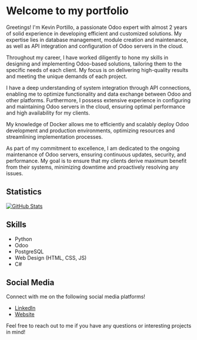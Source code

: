 # Welcome to my portfolio

Greetings! I'm Kevin Portillo, a passionate Odoo expert with almost 2 years of solid experience in developing efficient and customized solutions. My expertise lies in database management, module creation and maintenance, as well as API integration and configuration of Odoo servers in the cloud.

Throughout my career, I have worked diligently to hone my skills in designing and implementing Odoo-based solutions, tailoring them to the specific needs of each client. My focus is on delivering high-quality results and meeting the unique demands of each project.

I have a deep understanding of system integration through API connections, enabling me to optimize functionality and data exchange between Odoo and other platforms. Furthermore, I possess extensive experience in configuring and maintaining Odoo servers in the cloud, ensuring optimal performance and high availability for my clients.

My knowledge of Docker allows me to efficiently and scalably deploy Odoo development and production environments, optimizing resources and streamlining implementation processes.

As part of my commitment to excellence, I am dedicated to the ongoing maintenance of Odoo servers, ensuring continuous updates, security, and performance. My goal is to ensure that my clients derive maximum benefit from their systems, minimizing downtime and proactively resolving any issues.


## Statistics

[![GitHub Stats](https://github-readme-stats.vercel.app/api?username=porti1876&show_icons=true&theme=radical)](https://github.com/porti1876)

## Skills

- Python
- Odoo
- PostgreSQL
- Web Design (HTML, CSS, JS)
- C#

## Social Media

Connect with me on the following social media platforms!

- [LinkedIn](https://www.linkedin.com/in/porti1876/)
- [Website](https://portipy.vercel.app/)

Feel free to reach out to me if you have any questions or interesting projects in mind!


<!---
Porti700/Porti700 is a ✨ special ✨ repository because its `README.md` (this file) appears on your GitHub profile.
You can click the Preview link to take a look at your changes.
--->
